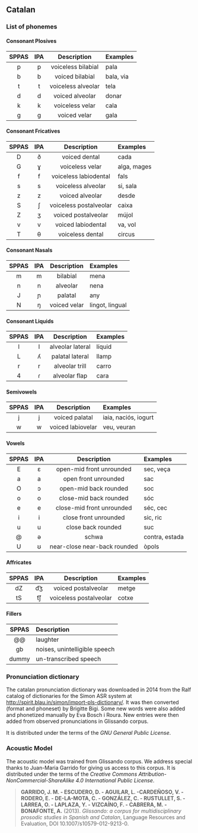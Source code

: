## Catalan

### List of phonemes

#### Consonant Plosives

| SPPAS |  IPA  | Description           | Examples  |
|:-----:|:-----:|:---------------------:|:----------|
|   p   |   p   | voiceless bilabial    | pala      |
|   b   |   b   | voiced bilabial       | bala, via |
|   t   |   t   | voiceless alveolar    | tela      |
|   d   |   d   | voiced alveolar       | donar     |
|   k   |   k   | voiceless velar       | cala      |
|   g   |   g   | voiced velar          | gala      |


#### Consonant Fricatives

| SPPAS |  IPA  | Description            | Examples     |
|:-----:|:-----:|:----------------------:|:-------------|
|   D   |   ð   | voiced dental          | cada         |
|   G   |   ɣ   | voiceless velar        | alga, mages  |
|   f   |   f   | voiceless labiodental  | fals         |
|   s   |   s   | voiceless alveolar     | si, sala     |
|   z   |   z   | voiced alveolar        | desde        |
|   S   |   ʃ   | voiceless postalveolar | caixa        |
|   Z   |   ʒ   | voiced postalveolar    | mújol        |
|   v   |   v   | voiced labiodental     | va, vol      |
|   T   |   θ   | voiceless dental       | circus       |


#### Consonant Nasals

| SPPAS |  IPA  | Description            | Examples         |
|:-----:|:-----:|:----------------------:|:-----------------|
|   m   |   m   | bilabial               | mena             |
|   n   |   n   | alveolar               | nena             |
|   J   |   ɲ   | palatal                | any              |
|   N   |   ŋ   | voiced velar           | lingot, lingual  |


#### Consonant Liquids

| SPPAS |  IPA  | Description            | Examples  |
|:-----:|:-----:|:----------------------:|:----------|
|   l   |   l   | alveolar lateral       | líquid    |
|   L   |   ʎ   | palatal lateral        | llamp     |
|   r   |   r   | alveolar trill         | carro     |
|   4   |   ɾ   | alveolar flap          | cara      |


#### Semivowels

| SPPAS |  IPA  | Description            | Examples             |
|:-----:|:-----:|:----------------------:|:---------------------|
|   j   |   j   | voiced palatal         | iaia, naciós, iogurt |
|   w   |   w   | voiced labiovelar      | veu, veuran          | 


#### Vowels

| SPPAS |  IPA  | Description               | Examples       |
|:-----:|:-----:|:-------------------------:|:---------------|
|   E   |   ɛ   | open-mid front unrounded  | sec, veça      |
|   a   |   a   | open front unrounded      | sac            |
|   O   |   ɔ   | open-mid back rounded     | soc            |
|   o   |   o   | close-mid back rounded    | sóc            |
|   e   |   e   | close-mid front unrounded | séc, cec       |
|   i   |   i   | close front unrounded     | sic, ric       |
|   u   |   u   | close back rounded        | suc            |
|   @   |   ə   | schwa                     | contra, estada |
|   U   |   ʊ   | near-close near-back rounded | òpols       |


#### Affricates

| SPPAS |  IPA  | Description               | Examples  |
|:-----:|:-----:|:-------------------------:|:----------|
|  dZ   |  d͡ʒ   | voiced postalveolar       | metge     | 
|  tS   |  t͡ʃ   | voiceless postalveolar    | cotxe     |


#### Fillers

| SPPAS | Description                     | 
|:-----:|:--------------------------------|
| @@    |  laughter                       |
| gb    |  noises,  unintelligible speech |
| dummy |  un-transcribed speech          |


### Pronunciation dictionary

The catalan pronunciation dictionary was downloaded in 2014 from the Ralf 
catalog of dictionaries for the Simon ASR system at
<http://spirit.blau.in/simon/import-pls-dictionary/>.
It was then converted (format and phoneset) by Brigitte Bigi.
Some new words were also added and phonetized manually by Eva Bosch i Roura.
New entries were then added from observed pronunciations in Glissando corpus.

It is distributed under the terms of the *GNU General Public License*.


### Acoustic Model

The acoustic model was trained from Glissando corpus. We address special
thanks to Juan-Maria Garrido for giving us access to this corpus.
It is distributed under the terms of the 
*Creative Commons Attribution-NonCommercial-ShareAlike 4.0 International Public License*.

>**GARRIDO, J. M. - ESCUDERO, D. - AGUILAR, L. -CARDEÑOSO, V. - RODERO, E. - DE-LA-MOTA, C. - GONZÁLEZ, C. - RUSTULLET, S. - LARREA, O. - LAPLAZA, Y. - VIZCAÍNO, F. - CABRERA, M. - BONAFONTE, A.** (2013).
>*Glissando: a corpus for multidisciplinary prosodic studies in Spanish and Catalan*,
>Language Resources and Evaluation, DOI 10.1007/s10579-012-9213-0.

